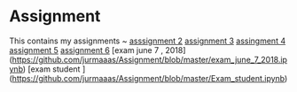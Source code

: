 # Assignment
This contains my assignments ~
[asssignment 2](https://github.com/jurmaaas/Assignment/blob/master/Assignment%202.ipynb)
[assignment 3](https://github.com/jurmaaas/Assignment/blob/master/assignment3%20(1).ipynb)
[assingment 4](https://github.com/jurmaaas/Assignment/blob/master/assignment4.ipynb)
[assignment 5](https://github.com/jurmaaas/Assignment/blob/master/Graded_assignment1.ipynb)
[assignment 6](https://github.com/jurmaaas/Assignment/blob/master/Graded_assignment_2.ipynb)
[exam june 7 , 2018] (https://github.com/jurmaaas/Assignment/blob/master/exam_june_7_2018.ipynb)
[exam student ] (https://github.com/jurmaaas/Assignment/blob/master/Exam_student.ipynb)
